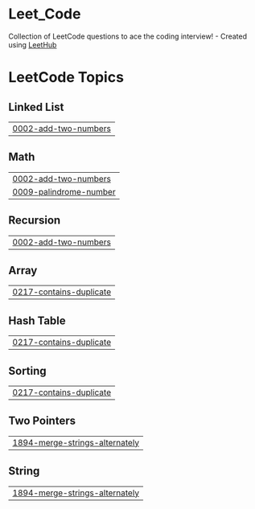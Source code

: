 # Leet_Code
Collection of LeetCode questions to ace the coding interview! - Created using [LeetHub](https://github.com/QasimWani/LeetHub)

<!---LeetCode Topics Start-->
# LeetCode Topics
## Linked List
|  |
| ------- |
| [0002-add-two-numbers](https://github.com/sanjay-r-0508/Leet_Code/tree/master/0002-add-two-numbers) |
## Math
|  |
| ------- |
| [0002-add-two-numbers](https://github.com/sanjay-r-0508/Leet_Code/tree/master/0002-add-two-numbers) |
| [0009-palindrome-number](https://github.com/sanjay-r-0508/Leet_Code/tree/master/0009-palindrome-number) |
## Recursion
|  |
| ------- |
| [0002-add-two-numbers](https://github.com/sanjay-r-0508/Leet_Code/tree/master/0002-add-two-numbers) |
## Array
|  |
| ------- |
| [0217-contains-duplicate](https://github.com/sanjay-r-0508/Leet_Code/tree/master/0217-contains-duplicate) |
## Hash Table
|  |
| ------- |
| [0217-contains-duplicate](https://github.com/sanjay-r-0508/Leet_Code/tree/master/0217-contains-duplicate) |
## Sorting
|  |
| ------- |
| [0217-contains-duplicate](https://github.com/sanjay-r-0508/Leet_Code/tree/master/0217-contains-duplicate) |
## Two Pointers
|  |
| ------- |
| [1894-merge-strings-alternately](https://github.com/sanjay-r-0508/Leet_Code/tree/master/1894-merge-strings-alternately) |
## String
|  |
| ------- |
| [1894-merge-strings-alternately](https://github.com/sanjay-r-0508/Leet_Code/tree/master/1894-merge-strings-alternately) |
<!---LeetCode Topics End-->